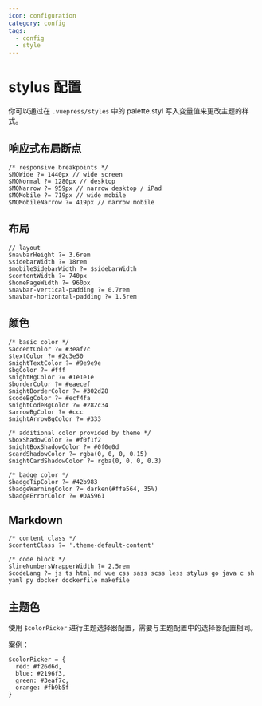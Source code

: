 ```yaml
---
icon: configuration
category: config
tags:
  - config
  - style
---
```


# stylus 配置

你可以通过在 `.vuepress/styles` 中的 palette.styl 写入变量值来更改主题的样式。

## 响应式布局断点

```stylus
/* responsive breakpoints */
$MQWide ?= 1440px // wide screen
$MQNormal ?= 1280px // desktop
$MQNarrow ?= 959px // narrow desktop / iPad
$MQMobile ?= 719px // wide mobile
$MQMobileNarrow ?= 419px // narrow mobile
```

## 布局

```stylus
// layout
$navbarHeight ?= 3.6rem
$sidebarWidth ?= 18rem
$mobileSidebarWidth ?= $sidebarWidth
$contentWidth ?= 740px
$homePageWidth ?= 960px
$navbar-vertical-padding ?= 0.7rem
$navbar-horizontal-padding ?= 1.5rem
```

## 颜色

```stylus
/* basic color */
$accentColor ?= #3eaf7c
$textColor ?= #2c3e50
$nightTextColor ?= #9e9e9e
$bgColor ?= #fff
$nightBgColor ?= #1e1e1e
$borderColor ?= #eaecef
$nightBorderColor ?= #302d28
$codeBgColor ?= #ecf4fa
$nightCodeBgColor ?= #282c34
$arrowBgColor ?= #ccc
$nightArrowBgColor ?= #333

/* additional color provided by theme */
$boxShadowColor ?= #f0f1f2
$nightBoxShadowColor ?= #0f0e0d
$cardShadowColor ?= rgba(0, 0, 0, 0.15)
$nightCardShadowColor ?= rgba(0, 0, 0, 0.3)

/* badge color */
$badgeTipColor ?= #42b983
$badgeWarningColor ?= darken(#ffe564, 35%)
$badgeErrorColor ?= #DA5961
```

## Markdown

```stylus
/* content class */
$contentClass ?= '.theme-default-content'

/* code block */
$lineNumbersWrapperWidth ?= 2.5rem
$codeLang ?= js ts html md vue css sass scss less stylus go java c sh yaml py docker dockerfile makefile
```

## 主题色

使用 `$colorPicker` 进行主题选择器配置，需要与主题配置中的选择器配置相同。

案例：

```stylus
$colorPicker = {
  red: #f26d6d,
  blue: #2196f3,
  green: #3eaf7c,
  orange: #fb9b5f
}
```
